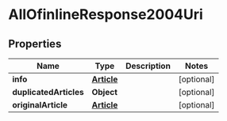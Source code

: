 # AllOfinlineResponse2004Uri

## Properties
Name | Type | Description | Notes
------------ | ------------- | ------------- | -------------
**info** | [**Article**](Article.md) |  |  [optional]
**duplicatedArticles** | **Object** |  |  [optional]
**originalArticle** | [**Article**](Article.md) |  |  [optional]
